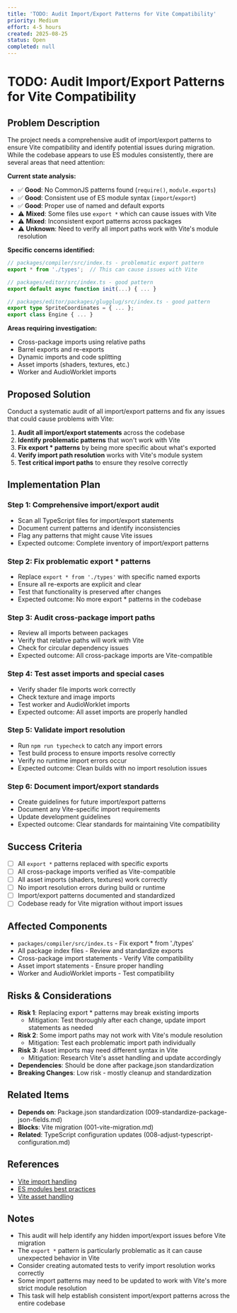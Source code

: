 ```yaml
---
title: 'TODO: Audit Import/Export Patterns for Vite Compatibility'
priority: Medium
effort: 4-5 hours
created: 2025-08-25
status: Open
completed: null
---
```


# TODO: Audit Import/Export Patterns for Vite Compatibility

## Problem Description

The project needs a comprehensive audit of import/export patterns to ensure Vite compatibility and identify potential issues during migration. While the codebase appears to use ES modules consistently, there are several areas that need attention:

**Current state analysis:**
- ✅ **Good**: No CommonJS patterns found (`require()`, `module.exports`)
- ✅ **Good**: Consistent use of ES module syntax (`import`/`export`)
- ✅ **Good**: Proper use of named and default exports
- ⚠️ **Mixed**: Some files use `export *` which can cause issues with Vite
- ⚠️ **Mixed**: Inconsistent export patterns across packages
- ⚠️ **Unknown**: Need to verify all import paths work with Vite's module resolution

**Specific concerns identified:**
```typescript
// packages/compiler/src/index.ts - problematic export pattern
export * from './types';  // This can cause issues with Vite

// packages/editor/src/index.ts - good pattern
export default async function init(...) { ... }

// packages/editor/packages/glugglug/src/index.ts - good pattern
export type SpriteCoordinates = { ... };
export class Engine { ... }
```

**Areas requiring investigation:**
- Cross-package imports using relative paths
- Barrel exports and re-exports
- Dynamic imports and code splitting
- Asset imports (shaders, textures, etc.)
- Worker and AudioWorklet imports

## Proposed Solution

Conduct a systematic audit of all import/export patterns and fix any issues that could cause problems with Vite:

1. **Audit all import/export statements** across the codebase
2. **Identify problematic patterns** that won't work with Vite
3. **Fix export * patterns** by being more specific about what's exported
4. **Verify import path resolution** works with Vite's module system
5. **Test critical import paths** to ensure they resolve correctly

## Implementation Plan

### Step 1: Comprehensive import/export audit
- Scan all TypeScript files for import/export statements
- Document current patterns and identify inconsistencies
- Flag any patterns that might cause Vite issues
- Expected outcome: Complete inventory of import/export patterns

### Step 2: Fix problematic export * patterns
- Replace `export * from './types'` with specific named exports
- Ensure all re-exports are explicit and clear
- Test that functionality is preserved after changes
- Expected outcome: No more export * patterns in the codebase

### Step 3: Audit cross-package import paths
- Review all imports between packages
- Verify that relative paths will work with Vite
- Check for circular dependency issues
- Expected outcome: All cross-package imports are Vite-compatible

### Step 4: Test asset imports and special cases
- Verify shader file imports work correctly
- Check texture and image imports
- Test worker and AudioWorklet imports
- Expected outcome: All asset imports are properly handled

### Step 5: Validate import resolution
- Run `npm run typecheck` to catch any import errors
- Test build process to ensure imports resolve correctly
- Verify no runtime import errors occur
- Expected outcome: Clean builds with no import resolution issues

### Step 6: Document import/export standards
- Create guidelines for future import/export patterns
- Document any Vite-specific import requirements
- Update development guidelines
- Expected outcome: Clear standards for maintaining Vite compatibility

## Success Criteria

- [ ] All `export *` patterns replaced with specific exports
- [ ] All cross-package imports verified as Vite-compatible
- [ ] All asset imports (shaders, textures) work correctly
- [ ] No import resolution errors during build or runtime
- [ ] Import/export patterns documented and standardized
- [ ] Codebase ready for Vite migration without import issues

## Affected Components

- `packages/compiler/src/index.ts` - Fix export * from './types'
- All package index files - Review and standardize exports
- Cross-package import statements - Verify Vite compatibility
- Asset import statements - Ensure proper handling
- Worker and AudioWorklet imports - Test compatibility

## Risks & Considerations

- **Risk 1**: Replacing export * patterns may break existing imports
  - Mitigation: Test thoroughly after each change, update import statements as needed
- **Risk 2**: Some import paths may not work with Vite's module resolution
  - Mitigation: Test each problematic import path individually
- **Risk 3**: Asset imports may need different syntax in Vite
  - Mitigation: Research Vite's asset handling and update accordingly
- **Dependencies**: Should be done after package.json standardization
- **Breaking Changes**: Low risk - mostly cleanup and standardization

## Related Items

- **Depends on**: Package.json standardization (009-standardize-package-json-fields.md)
- **Blocks**: Vite migration (001-vite-migration.md)
- **Related**: TypeScript configuration updates (008-adjust-typescript-configuration.md)

## References

- [Vite import handling](https://vitejs.dev/guide/features.html#bare-module-resolving)
- [ES modules best practices](https://developer.mozilla.org/en-US/docs/Web/JavaScript/Guide/Modules)
- [Vite asset handling](https://vitejs.dev/guide/assets.html)

## Notes

- This audit will help identify any hidden import/export issues before Vite migration
- The `export *` pattern is particularly problematic as it can cause unexpected behavior in Vite
- Consider creating automated tests to verify import resolution works correctly
- Some import patterns may need to be updated to work with Vite's more strict module resolution
- This task will help establish consistent import/export patterns across the entire codebase 